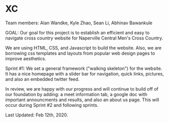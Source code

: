 # XC
Team members: Alan Wandke, Kyle Zhao, Sean Li, Abhinav Bawankule

GOAL: Our goal for this project is to establish an efficient and easy to navigate cross country website for 
Naperville Central Men's Cross Country. 

We are using HTML, CSS, and Javascript to build the website. Also, we are borrowing css templates and layouts from popular web design pages to improve aesthetics. 

Sprint #1: We set a general framework ("walking skeleton") for the website. It has a nice homepage with a slider bar for navigation, 
quick links, pictures, and also an embedded twitter feed. 

In review, we are happy with our progress and will continue to build off of our foundation by adding: a meet information tab, 
a google doc with important announcments and results, and also an about us page. This will occur during Sprint #2 and following sprints. 

Last Updated: Feb 12th, 2020.



